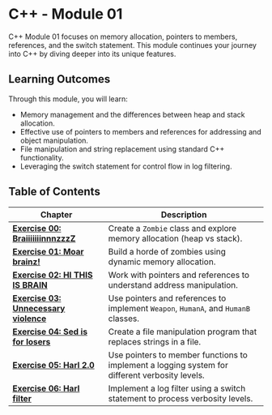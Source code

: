 # C++ - Module 01

C++ Module 01 focuses on memory allocation, pointers to members, references, and the switch statement. This module continues your journey into C++ by diving deeper into its unique features.

## Learning Outcomes

Through this module, you will learn:
- Memory management and the differences between heap and stack allocation.
- Effective use of pointers to members and references for addressing and object manipulation.
- File manipulation and string replacement using standard C++ functionality.
- Leveraging the switch statement for control flow in log filtering.

## Table of Contents

| **Chapter**                                    | **Description**                                                                                     |
|------------------------------------------------|-----------------------------------------------------------------------------------------------------|
| [**Exercise 00: BraiiiiiiinnnzzzZ**](https://github.com/jmolenaa/CPP_Modules/tree/main/CPP_01/ex00) | Create a `Zombie` class and explore memory allocation (heap vs stack).                             |
| [**Exercise 01: Moar brainz!**](https://github.com/jmolenaa/CPP_Modules/tree/main/CPP_01/ex01) | Build a horde of zombies using dynamic memory allocation.                                           |
| [**Exercise 02: HI THIS IS BRAIN**](https://github.com/jmolenaa/CPP_Modules/tree/main/CPP_01/ex02) | Work with pointers and references to understand address manipulation.                              |
| [**Exercise 03: Unnecessary violence**](https://github.com/jmolenaa/CPP_Modules/tree/main/CPP_01/ex03) | Use pointers and references to implement `Weapon`, `HumanA`, and `HumanB` classes.                 |
| [**Exercise 04: Sed is for losers**](https://github.com/jmolenaa/CPP_Modules/tree/main/CPP_01/ex04) | Create a file manipulation program that replaces strings in a file.                                 |
| [**Exercise 05: Harl 2.0**](https://github.com/jmolenaa/CPP_Modules/tree/main/CPP_01/ex05) | Use pointers to member functions to implement a logging system for different verbosity levels.      |
| [**Exercise 06: Harl filter**](https://github.com/jmolenaa/CPP_Modules/tree/main/CPP_01/ex06) | Implement a log filter using a switch statement to process verbosity levels.                        |

